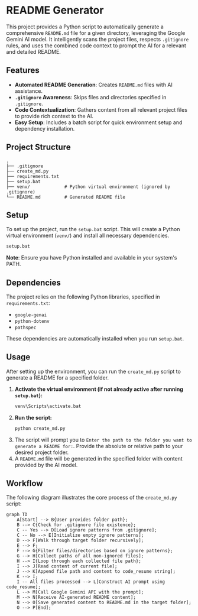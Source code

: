 # README Generator

This project provides a Python script to automatically generate a comprehensive `README.md` file for a given directory, leveraging the Google Gemini AI model. It intelligently scans the project files, respects `.gitignore` rules, and uses the combined code context to prompt the AI for a relevant and detailed README.

## Features

-   **Automated README Generation**: Creates `README.md` files with AI assistance.
-   **`.gitignore` Awareness**: Skips files and directories specified in `.gitignore`.
-   **Code Contextualization**: Gathers content from all relevant project files to provide rich context to the AI.
-   **Easy Setup**: Includes a batch script for quick environment setup and dependency installation.

## Project Structure

```
.
├── .gitignore
├── create_md.py
├── requirements.txt
├── setup.bat
├── venv/             # Python virtual environment (ignored by .gitignore)
└── README.md         # Generated README file
```

## Setup

To set up the project, run the `setup.bat` script. This will create a Python virtual environment (`venv/`) and install all necessary dependencies.

```bash
setup.bat
```

**Note**: Ensure you have Python installed and available in your system's PATH.

## Dependencies

The project relies on the following Python libraries, specified in `requirements.txt`:

-   `google-genai`
-   `python-dotenv`
-   `pathspec`

These dependencies are automatically installed when you run `setup.bat`.

## Usage

After setting up the environment, you can run the `create_md.py` script to generate a README for a specified folder.

1.  **Activate the virtual environment (if not already active after running `setup.bat`):**
    ```bash
    venv\Scripts\activate.bat
    ```
2.  **Run the script:**
    ```bash
    python create_md.py
    ```
3.  The script will prompt you to `Enter the path to the folder you want to generate a README for:`. Provide the absolute or relative path to your desired project folder.
4.  A `README.md` file will be generated in the specified folder with content provided by the AI model.

## Workflow

The following diagram illustrates the core process of the `create_md.py` script:

```mermaid
graph TD
    A[Start] --> B{User provides folder path};
    B --> C{Check for .gitignore file existence};
    C -- Yes --> D[Load ignore patterns from .gitignore];
    C -- No --> E[Initialize empty ignore patterns];
    D --> F[Walk through target folder recursively];
    E --> F;
    F --> G{Filter files/directories based on ignore patterns};
    G --> H[Collect paths of all non-ignored files];
    H --> I{Loop through each collected file path};
    I --> J[Read content of current file];
    J --> K[Append file path and content to code_resume string];
    K --> I;
    I -- All files processed --> L[Construct AI prompt using code_resume];
    L --> M[Call Google Gemini API with the prompt];
    M --> N[Receive AI-generated README content];
    N --> O[Save generated content to README.md in the target folder];
    O --> P[End];
```